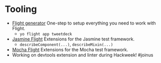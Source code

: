# Tooling

- [Flight generator](https://github.com/flightjs/generator-flight/) One-step to setup everything you need to work with Flight.
    - `yo flight app tweetdeck`
- [Jasmine Flight](https://github.com/flightjs/jasmine-flight/) Extensions for the Jasmine test framework.
    - `describeComponent(...)`, `describeMixin(...)`
- [Mocha Flight](https://github.com/flightjs/mocha-flight/) Extensions for the Mocha test framework.
- Working on devtools extension and linter during Hackweek! #joinus
